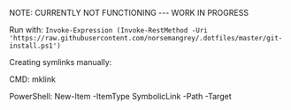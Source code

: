 NOTE: CURRENTLY NOT FUNCTIONING --- WORK IN PROGRESS

Run with:
`Invoke-Expression (Invoke-RestMethod -Uri 'https://raw.githubusercontent.com/norsemangrey/.dotfiles/master/git-install.ps1')`

Creating symlinks manually:

CMD:
mklink <target-path> <link-path>

PowerShell:
New-Item -ItemType SymbolicLink -Path <link-path> -Target <target-path>